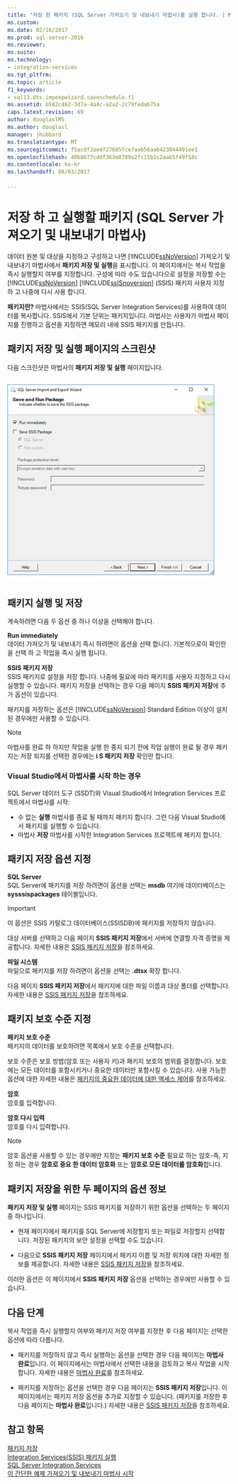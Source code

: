 ```yaml
---
title: "저장 한 패키지 (SQL Server 가져오기 및 내보내기 마법사)를 실행 합니다. | Microsoft Docs"
ms.custom: 
ms.date: 02/16/2017
ms.prod: sql-server-2016
ms.reviewer: 
ms.suite: 
ms.technology:
- integration-services
ms.tgt_pltfrm: 
ms.topic: article
f1_keywords:
- sql13.dts.impexpwizard.saveschedule.f1
ms.assetid: b582c462-3d7a-4a4c-a2a2-2c79fedab75a
caps.latest.revision: 69
author: douglaslMS
ms.author: douglasl
manager: jhubbard
ms.translationtype: MT
ms.sourcegitcommit: f5acdf3ae4f27685fce7aab56aab423044491ee1
ms.openlocfilehash: 40b8677cddf363e8789a2fc15b1c2aab5f49f58c
ms.contentlocale: ko-kr
ms.lasthandoff: 08/03/2017

---
```

# <a name="save-and-run-package-sql-server-import-and-export-wizard"></a>저장 하 고 실행할 패키지 (SQL Server 가져오기 및 내보내기 마법사)
  데이터 원본 및 대상을 지정하고 구성하고 나면 [!INCLUDE[ssNoVersion](../../includes/ssnoversion-md.md)] 가져오기 및 내보내기 마법사에서 **패키지 저장 및 실행**을 표시합니다. 이 페이지에서는 복사 작업을 즉시 실행할지 여부를 지정합니다. 구성에 따라 수도 있습니다으로 설정을 저장할 수는 [!INCLUDE[ssNoVersion](../../includes/ssnoversion-md.md)] [!INCLUDE[ssISnoversion](../../includes/ssisnoversion-md.md)] (SSIS) 패키지 사용자 지정 하 고 나중에 다시 사용 합니다.
  
**패키지란?** 마법사에서는 SSIS(SQL Server Integration Services)를 사용하여 데이터를 복사합니다. SSIS에서 기본 단위는 패키지입니다. 마법사는 사용자가 마법사 페이지를 진행하고 옵션을 지정하면 메모리 내에 SSIS 패키지를 만듭니다.
  
## <a name="screen-shot-of-the-save-and-run-package-page"></a>패키지 저장 및 실행 페이지의 스크린샷  
다음 스크린샷은 마법사의 **패키지 저장 및 실행** 페이지입니다. 
   
![저장 하 고 패키지 페이지 가져오기 및 내보내기 마법사의 실행](../../integration-services/import-export-data/media/save-and-run.png "저장 하 고 패키지 가져오기 및 내보내기 마법사 페이지를 실행 합니다.") 
  
## <a name="run-and-save-the-package"></a>패키지 실행 및 저장 
 계속하려면 다음 두 옵션 중 하나 이상을 선택해야 합니다.  
  
 **Run immediately**  
 데이터 가져오기 및 내보내기 즉시 하려면이 옵션을 선택 합니다. 기본적으로이 확인란을 선택 하 고 작업을 즉시 실행 됩니다.
  
 **SSIS 패키지 저장**  
 SSIS 패키지로 설정을 저장 합니다. 나중에 필요에 따라 패키지를 사용자 지정하고 다시 실행할 수 있습니다. 패키지 저장을 선택하는 경우 다음 페이지 **SSIS 패키지 저장**에 추가 옵션이 있습니다.
 
패키지를 저장하는 옵션은 [!INCLUDE[ssNoVersion](../../includes/ssnoversion-md.md)] Standard Edition 이상이 설치된 경우에만 사용할 수 있습니다.   
  
> [!NOTE]
> 마법사를 완료 하 하지만 작업을 실행 한 중지 되기 전에 작업 실행이 완료 될 경우 패키지는 저장 되지를 선택한 경우에는 **i S 패키지 저장** 확인란 합니다.  

### <a name="if-you-started-the-wizard-from-visual-studio"></a>Visual Studio에서 마법사를 시작 하는 경우
SQL Server 데이터 도구 (SSDT)와 Visual Studio에서 Integration Services 프로젝트에서 마법사를 시작:
-   수 없는 **실행** 마법사를 종료 될 때까지 패키지 합니다. 그런 다음 Visual Studio에서 패키지를 실행할 수 있습니다.
-   마법사 **저장** 마법사를 시작한 Integration Services 프로젝트에 패키지 합니다.

## <a name="specify-options-for-saving-the-package"></a>패키지 저장 옵션 지정
**SQL Server**  
 SQL Server에 패키지를 저장 하려면이 옵션을 선택는 **msdb** 여기에 데이터베이스는 **sysssispackages** 테이블입니다.
 
> [!IMPORTANT]
> 이 옵션은 SSIS 카탈로그 데이터베이스(SSISDB)에 패키지를 저장하지 않습니다.  

 대상 서버를 선택하고 다음 페이지 **SSIS 패키지 저장**에서 서버에 연결할 자격 증명을 제공합니다. 자세한 내용은 [SSIS 패키지 저장](../../integration-services/import-export-data/save-ssis-package-sql-server-import-and-export-wizard.md)을 참조하세요.  
  
 **파일 시스템**  
 파일으로 패키지를 저장 하려면이 옵션을 선택는 **.dtsx** 확장 합니다.  
  
 다음 페이지 **SSIS 패키지 저장**에서 패키지에 대한 파일 이름과 대상 폴더를 선택합니다. 자세한 내용은 [SSIS 패키지 저장](../../integration-services/import-export-data/save-ssis-package-sql-server-import-and-export-wizard.md)을 참조하세요.  
 
 ## <a name="specify-the-package-protection-level"></a>패키지 보호 수준 지정
 **패키지 보호 수준**  
 패키지의 데이터를 보호하려면 목록에서 보호 수준을 선택합니다.  
  
 보호 수준은 보호 방법(암호 또는 사용자 키)과 패키지 보호의 범위를 결정합니다. 보호에는 모든 데이터를 포함시키거나 중요한 데이터만 포함시킬 수 있습니다. 사용 가능한 옵션에 대한 자세한 내용은 [패키지의 중요한 데이터에 대한 액세스 제어](../../integration-services/security/access-control-for-sensitive-data-in-packages.md)를 참조하세요.  
  
 **암호**  
 암호를 입력합니다.  
  
 **암호 다시 입력**  
 암호를 다시 입력합니다.  
  
> [!NOTE]
> 암호 옵션을 사용할 수 있는 경우에만 지정는 **패키지 보호 수준** 필요로 하는 암호-즉, 지정 하는 경우 **암호로 중요 한 데이터 암호화** 또는 **암호로 모든 데이터를 암호화**합니다.  

## <a name="about-the-two-pages-of-options-for-saving-the-package"></a>패키지 저장을 위한 두 페이지의 옵션 정보  
 **패키지 저장 및 실행** 페이지는 SSIS 패키지를 저장하기 위한 옵션을 선택하는 두 페이지 중 하나입니다.  
  
-   현재 페이지에서 패키지를 SQL Server에 저장할지 또는 파일로 저장할지 선택합니다. 저장된 패키지의 보안 설정을 선택할 수도 있습니다.  
  
-   다음으로 **SSIS 패키지 저장** 페이지에서 패키지 이름 및 저장 위치에 대한 자세한 정보를 제공합니다. 자세한 내용은 [SSIS 패키지 저장](../../integration-services/import-export-data/save-ssis-package-sql-server-import-and-export-wizard.md)을 참조하세요.  
  
 이러한 옵션은 이 페이지에서 **SSIS 패키지 저장** 옵션을 선택하는 경우에만 사용할 수 있습니다.  
  
## <a name="whats-next"></a>다음 단계  
 복사 작업을 즉시 실행할지 여부와 패키지 저장 여부를 지정한 후 다음 페이지는 선택한 옵션에 따라 다릅니다.  
  
-   패키지를 저장하지 않고 즉시 실행하는 옵션을 선택한 경우 다음 페이지는 **마법사 완료**입니다. 이 페이지에서는 마법사에서 선택한 내용을 검토하고 복사 작업을 시작합니다. 자세한 내용은 [마법사 완료](../../integration-services/import-export-data/complete-the-wizard-sql-server-import-and-export-wizard.md)를 참조하세요.  
  
-   패키지를 저장하는 옵션을 선택한 경우 다음 페이지는 **SSIS 패키지 저장**입니다. 이 페이지에서는 패키지 저장 옵션을 추가로 지정할 수 있습니다. (패키지를 저장한 후 다음 페이지는 **마법사 완료**입니다.) 자세한 내용은 [SSIS 패키지 저장](../../integration-services/import-export-data/save-ssis-package-sql-server-import-and-export-wizard.md)을 참조하세요.  
  
## <a name="see-also"></a>참고 항목  
[패키지 저장](../../integration-services/save-packages.md)  
[Integration Services(SSIS) 패키지 실행](../../integration-services/packages/run-integration-services-ssis-packages.md)  
[SQL Server Integration Services](../../integration-services/sql-server-integration-services.md)  
[이 간단한 예제 가져오기 및 내보내기 마법사 시작](../../integration-services/import-export-data/get-started-with-this-simple-example-of-the-import-and-export-wizard.md)

  


